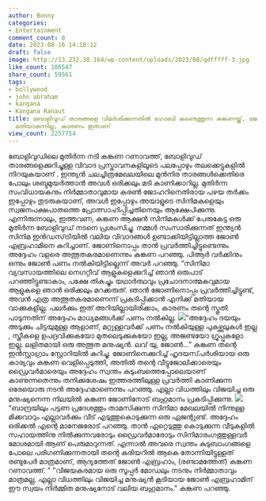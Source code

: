 ```yaml
---
author: Bonny
categories:
- Entertainment
comment_count: 0
date: 2023-08-16 14:18:12
draft: false
image: http://13.232.38.164/wp-content/uploads/2023/08/qdfffff-3.jpg
like_count: 106547
share_count: 59561
tags:
- bollywood
- john abraham
- kangana
- Kangana Ranaut
title: ബോളിവുഡ് താരങ്ങളെ വിമർശിക്കുന്നതിൽ ഹോബി കണ്ടെത്തുന്ന കങ്കണയ്ക്ക്, ജോണിനെ പ്രശംസിച്ചു
  മതിയാകുന്നില്ല, കാരണം ഇതാണ്
view_count: 2257754
---
```


ബോളിവുഡിലെ മുതിർന്ന നടി കങ്കണ റണാവത്ത്, ബോളിവുഡ് താരങ്ങളെക്കുറിച്ചുള്ള വിവാദ പ്രസ്താവനകളിലൂടെ പലപ്പോഴും തലക്കെട്ടുകളിൽ നിറയുകയാണ് . ഇന്ത്യൻ ചലച്ചിത്രമേഖലയിലെ മുൻനിര താരങ്ങൾക്കെതിരെ പോലും ശബ്ദമുയർത്താൻ അവൾ ഒരിക്കലും മടി കാണിക്കാറില്ല. മുതിർന്ന സംവിധായകനും നിർമ്മാതാവുമായ കരൺ ജോഹറിനെതിരായ പഴയ തർക്കം ഇപ്പോഴും തുടരുകയാണ്, അവൾ ഇപ്പോഴും അയാളുടെ സിനിമകളെയും സ്വജനപക്ഷപാതത്തെ പ്രോത്സാഹിപ്പിച്ചതിനെയും ആക്ഷേപിക്കുന്നു. [](http://13.232.38.164/wp-content/uploads/2023/08/fwwweeeeer.webp)എന്നിരുന്നാലും, ഇത്തവണ, കങ്കണ ആക്ഷൻ സിനിമകൾക്ക് പേരുകേട്ട ഒരു മുതിർന്ന ബോളിവുഡ് നടനെ പ്രശംസിച്ചു. നമ്മൾ സംസാരിക്കുന്നത് ഇന്ത്യൻ സിനിമ ഇൻഡസ്‌ട്രിയിൽ വലിയ വിവാദങ്ങൾ ഉണ്ടാക്കിയിട്ടില്ലാത്ത ജോൺ എബ്രഹാമിനെ കുറിച്ചാണ്. ജോണിനൊപ്പം താൻ പ്രവർത്തിച്ചിട്ടുണ്ടെന്നും അദ്ദേഹം വളരെ അത്ഭുതകരമാണെന്നും കങ്കണ പറഞ്ഞു. പിആർ വർക്കിനും ഒന്നും ജോൺ പണം നൽകിയിട്ടില്ലെന്ന് അവർ പറഞ്ഞു. “സിനിമാ വ്യവസായത്തിലെ നെഗറ്റീവ് ആളുകളെക്കുറിച്ച് ഞാൻ ഒരുപാട് പറഞ്ഞിട്ടുണ്ടാകാം, പക്ഷേ തികച്ചും യഥാർത്ഥവും പ്രചോദനാത്മകവുമായ ആളുകളെ ഞാൻ ഒരിക്കലും മറക്കരുത്. ഞാൻ ജോണിനൊപ്പം പ്രവർത്തിച്ചിട്ടുണ്ട്, അവൻ എത്ര അത്ഭുതകരമാണെന്ന് പ്രകടിപ്പിക്കാൻ എനിക്ക് മതിയായ വാക്കുകളില്ല. പലർക്കും ഇത് അറിയില്ലായിരിക്കാം, കാരണം തന്റെ സ്തുതി പാടുന്നതിന് അദ്ദേഹം മാധ്യമങ്ങൾക്ക് പണം നൽകില്ല. [![](http://13.232.38.164/wp-content/uploads/2023/08/qdfffff-3.jpg)](http://13.232.38.164/wp-content/uploads/2023/08/qdfffff-3.jpg)“അദ്ദേഹം ദയയും അടുക്കും ചിട്ടയുമുള്ള ആളാണ്, മറ്റുള്ളവർക്ക് പണം നൽകിയുള്ള പുകഴ്ത്തലുകൾ ഇല്ല , സ്ത്രീകളെ ഉപദ്രവിക്കുകയോ മുതലെടുക്കുകയോ ഇല്ല, അജണ്ടയോ ഗ്രൂപ്പുകളോ ഇല്ല. ലളിതമായി ഒരു അത്ഭുത മനുഷ്യൻ. ലവ് യു, ജോൺ…” കങ്കണ തന്റെ ഇൻസ്റ്റാഗ്രാം സ്റ്റോറിയിൽ കുറിച്ചു. ജോണിനെക്കുറിച്ച് ഹൃദയസ്‌പർശിയായ ഒരു കാര്യവും കങ്കണ വെളിപ്പെടുത്തി, അതിൽ തന്റെ വീട്ടുജോലിക്കാരെയും ഡ്രൈവർമാരെയും അദ്ദേഹം സ്വന്തം കുടുംബത്തെപ്പോലെയാണ് കാണുന്നതെന്നും തനിക്കുശേഷം ഇത്തരത്തിലുള്ള പ്രവർത്തി കാണിക്കുന്ന ഒരേയൊരു നടൻ അദ്ദേഹമാണെന്നും പറഞ്ഞു. എല്ലാ വിധത്തിലും വിജയിച്ച ഒരു മനുഷ്യനെന്ന നിലയിൽ കങ്കണ ജോണിനോട് ബഹുമാനം പ്രകടിപ്പിക്കുന്നു. [![](http://13.232.38.164/wp-content/uploads/2023/08/wweeeee-1-1024x576.jpg)](http://13.232.38.164/wp-content/uploads/2023/08/wweeeee-1.jpg)“ബാന്ദ്രയിലും പട്ടണ പ്രദേശത്തും താമസിക്കുന്ന സിനിമാ മേഖലയിൽ നിന്നുള്ള മിക്കവാറും എല്ലാവർക്കും വീട് എടുത്തുകൊടുക്കുന്ന ഒരു ഏജന്റുണ്ട്. അദ്ദേഹം ഒരിക്കൽ എന്റെ മാനേജരോട് പറഞ്ഞു. താൻ ഏറ്റെടുത്തു കൊടുക്കുന്ന വീടുകളിൽ സഹായത്തിനു നിൽക്കുന്നവരോടും ഡ്രൈവർമാരോടും സിനിമാരംഗത്തുള്ളവർ മോശമായി ആണ് പെരുമാറുന്നത്. എന്നാൽ അവരെ സ്വന്തം കുടുബാംഗങ്ങളെ പോലെ പരിഗണിക്കുന്നതായി തന്റെ കരിയറിൽ ആകെ തോന്നിയിട്ടുള്ളത് രണ്ടുപേർ മാത്രമാണ്, ആദ്യത്തേത് ജോൺ എബ്രഹാം, (രണ്ടാമത്തേത്) കങ്കണ റണാവത്ത്. " "വിജയകരമായ ഒരു സൂപ്പർ മോഡലും നടനും നിർമ്മാതാവും മാത്രമല്ല, എല്ലാ വിധത്തിലും വിജയിച്ച മനുഷ്യൻ കൂടിയായ ജോൺ എബ്രഹാമിന് ഈ സ്വയം നിർമ്മിത മനുഷ്യനോട് വലിയ ബഹുമാനം." കങ്കണ പറഞ്ഞു.